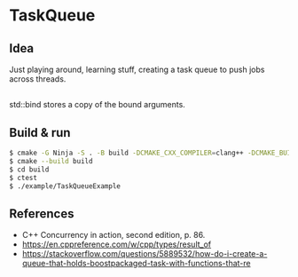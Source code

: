 # TaskQueue
## Idea
Just playing around, learning stuff, creating a task queue to push jobs across threads.

##
std::bind stores a copy of the bound arguments.

## Build & run
```bash
$ cmake -G Ninja -S . -B build -DCMAKE_CXX_COMPILER=clang++ -DCMAKE_BUILD_TYPE=Debug
$ cmake --build build
$ cd build
$ ctest
$ ./example/TaskQueueExample
```

## References
  - C++ Concurrency in action, second edition, p. 86.
  - https://en.cppreference.com/w/cpp/types/result_of
  - https://stackoverflow.com/questions/5889532/how-do-i-create-a-queue-that-holds-boostpackaged-task-with-functions-that-re
  
